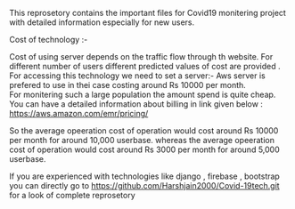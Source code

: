 This reprosetory contains the important files for Covid19 monitering project with detailed information especially for new users.

Cost of technology :-

Cost of using server depends on the traffic flow through th website. For different number of users different predicted values of cost are provided . 
For accessing this technology we need to set a server:-
Aws server is prefered to use in thei case costing around Rs 10000 per month.  
For monitering such a large population the amount spend is quite cheap.
You can have a detailed information about billing in link given below : https://aws.amazon.com/emr/pricing/



So the average opeeration cost of operation would cost around Rs 10000 per month for around 10,000 userbase. 
whereas the average opeeration cost of operation would cost around Rs 3000 per month for around 5,000 userbase.




If you are experienced with technologies like django , firebase , bootstrap you can directly go to https://github.com/Harshjain2000/Covid-19tech.git  for a look of complete reprosetory
